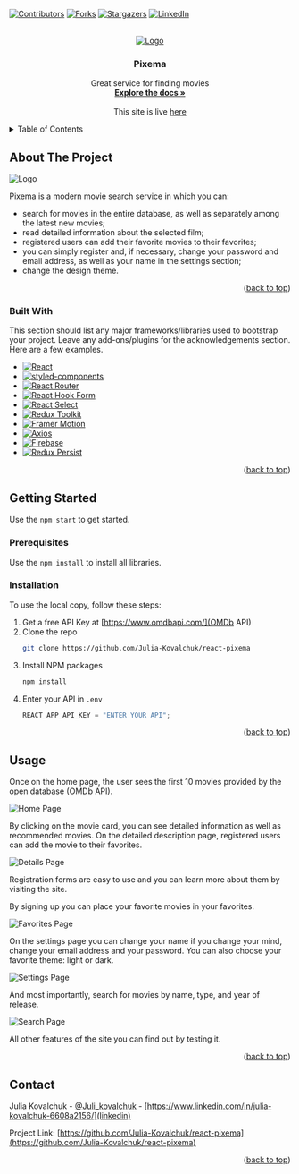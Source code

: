 [![Contributors][contributors-shield]][contributors-url]
[![Forks][forks-shield]][forks-url]
[![Stargazers][stars-shield]][stars-url]
[![LinkedIn][linkedin-shield]][linkedin-url]

<br />
<div align="center">
  <a href="https://github.com/Julia-Kovalchuk/react-pixema">
    <img src="images/pixema-logo.png" alt="Logo">
  </a>

  <h3 align="center">Pixema</h3>

  <p align="center">
    Great service for finding movies
    <br />
    <a href="https://github.com/Julia-Kovalchuk/react-pixema"><strong>Explore the docs »</strong></a>
    <br />
    <br />
    This site is live <a href="https://julia-kovalchuk.github.io/react-pixema/">here</a>
  </p>
</div>

<!-- TABLE OF CONTENTS -->
<details>
  <summary>Table of Contents</summary>
  <ol>
    <li>
      <a href="#about-the-project">About The Project</a>
      <ul>
        <li><a href="#built-with">Built With</a></li>
      </ul>
    </li>
    <li>
      <a href="#getting-started">Getting Started</a>
      <ul>
        <li><a href="#prerequisites">Prerequisites</a></li>
        <li><a href="#installation">Installation</a></li>
      </ul>
    </li>
    <li><a href="#usage">Usage</a></li>
    <li><a href="#contact">Contact</a></li>
  </ol>
</details>

<!-- ABOUT THE PROJECT -->

## About The Project

   <img src="images/pixema-logo.png" alt="Logo">

Pixema is a modern movie search service in which you can:

- search for movies in the entire database, as well as separately among the latest new movies;
- read detailed information about the selected film;
- registered users can add their favorite movies to their favorites;
- you can simply register and, if necessary, change your password and email address, as well as your name in the settings section;
- change the design theme.

<p align="right">(<a href="#readme-top">back to top</a>)</p>

### Built With

This section should list any major frameworks/libraries used to bootstrap your project. Leave any add-ons/plugins for the acknowledgements section. Here are a few examples.

- [![React][react.js]][react-url]
- [![styled-components][styled-components]][styled-components-url]
- [![React Router][reactrouter.com]][react-router-url]
- [![React Hook Form][react-hook-form.com]][react-hook-form-url]
- [![React Select][react-select.com]][react-select-url]
- [![Redux Toolkit][redux-toolkit.js.org]][redux-url]
- [![Framer Motion][framer.com]][framer-url]
- [![Axios][axios-http.com]][axios-url]
- [![Firebase][firebase.google.com]][firebase-url]
- [![Redux Persist][github.com/rt2zz/redux-persist]][persist-url]

<p align="right">(<a href="#readme-top">back to top</a>)</p>

<!-- GETTING STARTED -->

## Getting Started

Use the `npm start` to get started.

### Prerequisites

Use the `npm install` to install all libraries.

### Installation

To use the local copy, follow these steps:

1. Get a free API Key at [https://www.omdbapi.com/](OMDb API)
2. Clone the repo
   ```sh
   git clone https://github.com/Julia-Kovalchuk/react-pixema
   ```
3. Install NPM packages
   ```sh
   npm install
   ```
4. Enter your API in `.env`
   ```js
   REACT_APP_API_KEY = "ENTER YOUR API";
   ```

<p align="right">(<a href="#readme-top">back to top</a>)</p>

<!-- USAGE EXAMPLES -->

## Usage

Once on the home page, the user sees the first 10 movies provided by the open database (OMDb API).

<img src="images/usage-home.png" alt="Home Page">

By clicking on the movie card, you can see detailed information as well as recommended movies. On the detailed description page, registered users can add the movie to their favorites.

<img src="images/usage-details.png" alt="Details Page">

Registration forms are easy to use and you can learn more about them by visiting the site.

By signing up you can place your favorite movies in your favorites.

<img src="images/usage-favorites.png" alt="Favorites Page">

On the settings page you can change your name if you change your mind, change your email address and your password. You can also choose your favorite theme: light or dark.

<img src="images/usage-settings.png" alt="Settings Page">

And most importantly, search for movies by name, type, and year of release.

<img src="images/usage-search.png" alt="Search Page">

All other features of the site you can find out by testing it.

<p align="right">(<a href="#readme-top">back to top</a>)</p>

## Contact

Julia Kovalchuk - [@Juli_kovalchuk](telegram) - [https://www.linkedin.com/in/julia-kovalchuk-6608a2156/](linkedin)

Project Link: [https://github.com/Julia-Kovalchuk/react-pixema](https://github.com/Julia-Kovalchuk/react-pixema)

<p align="right">(<a href="#readme-top">back to top</a>)</p>

[contributors-shield]: https://img.shields.io/github/contributors/Julia-Kovalchuk/react-pixema.svg?style=for-the-badge
[contributors-url]: https://github.com/Julia-Kovalchuk/react-pixema/graphs/contributors
[forks-shield]: https://img.shields.io/github/forks/Julia-Kovalchuk/react-pixema.svg?style=for-the-badge
[forks-url]: https://github.com/Julia-Kovalchuk/react-pixema/network/members
[stars-shield]: https://img.shields.io/github/stars/Julia-Kovalchuk/react-pixema.svg?style=for-the-badge
[stars-url]: https://github.com/Julia-Kovalchuk/react-pixema/stargazers
[linkedin-shield]: https://img.shields.io/badge/-LinkedIn-black.svg?style=for-the-badge&logo=linkedin&colorB=555
[linkedin-url]: https://www.linkedin.com/in/julia-kovalchuk-6608a2156/
[typescriptlang.org]: https://img.shields.io/badge/-Typescript-blue?style=for-the-badge&logo=typescript&logoColor=white
[typescript-url]: https://www.typescriptlang.org/
[react.js]: https://img.shields.io/badge/React-20232A?style=for-the-badge&logo=react&logoColor=61DAFB
[react-url]: https://reactjs.org/
[axios-http.com]: https://img.shields.io/badge/-axios-671ddf?style=for-the-badge&logo=axios&logoColor=white
[axios-url]: https://axios-http.com/ru/docs/intro
[firebase.google.com]: https://img.shields.io/badge/-firebase-5f6368?style=for-the-badge&logo=firebase&logoColor=orange
[firebase-url]: https://firebase.google.com/docs/
[redux-toolkit.js.org]: https://img.shields.io/badge/-redux--toolkit-764abc?style=for-the-badge&logo=redux&logoColor=white
[redux-url]: https://redux-toolkit.js.org/
[react-hook-form.com]: https://img.shields.io/badge/-react--hook--form-1e2a4a?style=for-the-badge&logo=react-hook-form&logoColor=ec5990
[react-hook-form-url]: https://react-hook-form.com/
[github.com/rt2zz/redux-persist]: https://img.shields.io/badge/-redux--persist-persist?style=for-the-badge
[persist-url]: https://github.com/rt2zz/redux-persist#readme
[framer.com]: https://img.shields.io/badge/-framer--motion-DD0031?style=for-the-badge&logo=framer&logoColor=black
[framer-url]: https://www.framer.com/
[react-select.com]: https://img.shields.io/badge/-react--select-FF3E00?style=for-the-badge
[react-select-url]: https://react-select.com/home
[reactrouter.com]: https://img.shields.io/badge/-react--router-563D7C?style=for-the-badge&logo=react-router&logoColor=white
[react-router-url]: https://reactrouter.com/
[styled-components]: https://img.shields.io/badge/-styled--components-35495E?style=for-the-badge&logo=styled-components&logoColor=pink
[styled-components-url]: https://styled-components.com/
